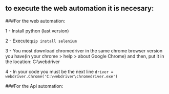 ## to execute the web automation it is necesary:

###For the web automation:

1 -  Install python (last version)

2 -  Execute:```pip install selenium ```

3 -  You most download chromedriver in the same chrome browser version you have(in your chrome > help > about Google Chrome) and then, put it in the location: C:\webdriver

4 -  In your code you must be the next line ```driver = webdriver.Chrome('C:\webdriver\chromedriver.exe')```


###For the Api automation: